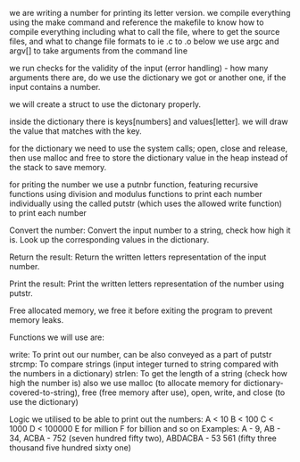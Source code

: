 



we are writing a number for printing its letter version.
we compile everything using the make command and reference the makefile to know how to compile everything including what to call the file, where to get the source files, and what to change file formats to ie .c to .o
below we use argc and argv[] to take arguments from the command line

we run checks for the validity of the input (error handling) - how many arguments there are, do we use the dictionary we got or another one, if the input contains a number.

we will create a struct to use the dictonary properly.

inside the dictionary there is keys[numbers] and values[letter].
we will draw the value that matches with the key.

for the dictionary we need to use the system calls; open, close and release, then use malloc and free to store the dictionary value in the heap instead of the stack to save memory.
	
for priting the number we use a putnbr function, featuring recursive functions using division and modulus functions to print each number individually using the called putstr (which uses the allowed write function) to print each number 


Convert the number: Convert the input number to a string, check how high it is. Look up the corresponding values in the dictionary.

Return the result: Return the written letters representation of the input number.

Print the result: Print the written letters representation of the number using putstr.

Free allocated memory, we free it before exiting the program to prevent memory leaks.

Functions we will use are:

write: To print out our number, can be also conveyed as a part of putstr
strcmp: To compare strings (input integer turned to string compared with the numbers in a dictionary)
strlen: To get the length of a string (check how high the number is)
also we use malloc (to allocate memory for dictionary-covered-to-string), free (free memory after use), open, write, and close (to use the dictionary)

Logic we utilised to be able to print out the numbers:
A < 10
B < 100
C < 1000
D < 100000
E for million
F for billion and so on
Examples: A - 9, AB - 34, ACBA - 752 (seven hundred fifty two), ABDACBA - 53 561 (fifty three thousand five hundred sixty one)
